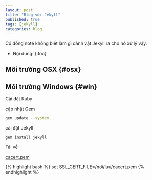 ```yaml
---
layout: post
title: "Blog với Jekyll"
published: true
tags: [jekyll]
categories: blog
---
```


Có đống note không biết làm gì đành vật Jekyll ra cho nó xử lý vậy.

* Nội dung:
{:toc}

## Môi trường OSX {#osx}

## Môi trường Windows {#win}

Cài đặt Ruby

cập nhật Gem

~~~ bash
gem update --system
~~~

cài đặt Jekyll

~~~ bash
gem install jekyll
~~~

Tải về

[cacert.pem](http://curl.haxx.se/ca/cacert.pem)

{% highlight bash %}
set SSL_CERT_FILE=/nơi/lưu/cacert.pem
{% endhighlight %}

